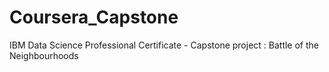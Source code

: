 # Coursera_Capstone
IBM Data Science Professional Certificate - Capstone project : Battle of the Neighbourhoods
